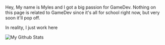 Hey, My name is Myles and I got a big passion for GameDev. Nothing on this page is related to GameDev since it's all for school right now, but very soon it'll pop off.

In reality, I just work here

![My Github Stats](https://github-readme-stats.vercel.app/api?username=Mybiss55&repo=vampwm&theme=rose_pine&show_icons=true&border_color=f6c177)
